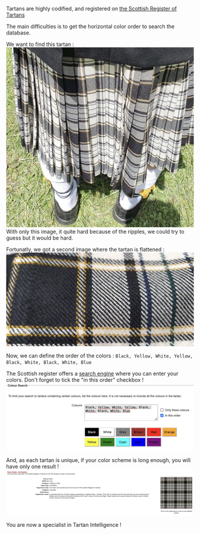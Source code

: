 Tartans are highly codified, and registered on [the Scottish Register of Tartans](https://www.tartanregister.gov.uk)

The main difficulties is to get the horizontal color order to search the database.

We want to find this tartan : 
![](assets/tartan1.jpg)
With only this image, it quite hard because of the ripples, we could try to guess but it would be hard.

Fortunatly, we got a second image where the tartan is flattened : 
![](assets/tartan2.jpg)

Now, we can define the order of the colors : 
`Black, Yellow, White, Yellow, Black, White, Black, White, Blue`

The Scottish register offers a [search engine](https://www.tartanregister.gov.uk/search) where you can enter your colors. Don't forget to tick the "in this order" checkbox !
![](assets/tartan3.jpg)

And, as each tartan is unique, if your color scheme is long enough, you will have only one result !
![](assets/tartan4.jpg)

You are now a specialist in Tartan Intelligence !

